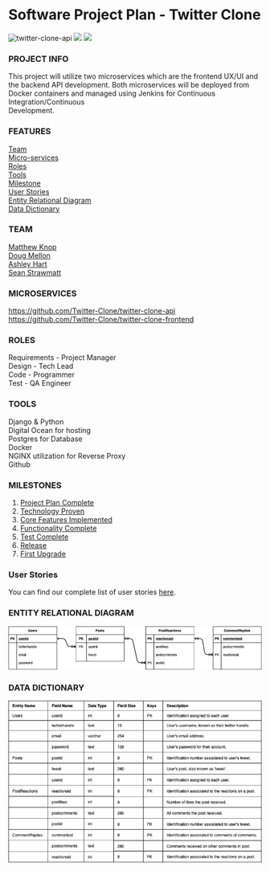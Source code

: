 # Software Project Plan - Twitter Clone 
![twitter-clone-api](https://github.com/Twitter-Clone/twitter-clone-api/workflows/twitter-clone-api/badge.svg)
![](https://img.shields.io/github/issues/Twitter-Clone/twitter-clone-api)
![](https://img.shields.io/github/issues-closed/Twitter-Clone/twitter-clone-api)

### PROJECT INFO 
This project will utilize two microservices which are the frontend UX/UI and the backend API development. Both  microservices will be deployed from Docker containers and managed using Jenkins for Continuous Integration/Continuous  
Development. 

### FEATURES
[Team](https://github.com/Twitter-Clone/twitter-clone-api#team)  
[Micro-services](https://github.com/Twitter-Clone/twitter-clone-api#microservices)  
[Roles](https://github.com/Twitter-Clone/twitter-clone-api#roles)  
[Tools](https://github.com/Twitter-Clone/twitter-clone-api#tools)  
[Milestone](https://github.com/Twitter-Clone/twitter-clone-api#milestones)  
[User Stories](https://github.com/Twitter-Clone/twitter-clone-api#user-stories)  
[Entity Relational Diagram](https://github.com/Twitter-Clone/twitter-clone-api#entity-relational-diagram)  
[Data Dictionary](https://github.com/Twitter-Clone/twitter-clone-api#data-dictionary) 
   
### TEAM
[Matthew Knop](https://github.com/maknop)  
[Doug Mellon](https://github.com/dougmellon)  
[Ashley Hart](https://github.com/hart2533)  
[Sean Strawmatt](https://github.com/sstrawmatt2) 

### MICROSERVICES  
https://github.com/Twitter-Clone/twitter-clone-api  
https://github.com/Twitter-Clone/twitter-clone-frontend  
                
### ROLES 
Requirements - Project Manager  
Design - Tech Lead  
Code - Programmer  
Test - QA Engineer  

### TOOLS
Django & Python  
Digital Ocean for hosting  
Postgres for Database  
Docker  
NGINX utilization for Reverse Proxy  
Github  

### MILESTONES
1. [Project Plan Complete](https://github.com/Twitter-Clone/twitter-clone-api/blob/master/docs/milestone-1/Index.md)
2. [Technology Proven](https://github.com/Twitter-Clone/twitter-clone-api/blob/master/docs/milestone-2/Index.md)
3. [Core Features Implemented](https://github.com/Twitter-Clone/twitter-clone-api/blob/master/docs/milestone-3/Index.md)
4. [Functionality Complete](https://github.com/Twitter-Clone/twitter-clone-api/blob/master/docs/milestone-4/Index.md)
5. [Test Complete](https://github.com/Twitter-Clone/twitter-clone-api/blob/master/docs/milestone-5/Index.md)
6. [Release](https://github.com/Twitter-Clone/twitter-clone-api/blob/master/docs/milestone-6/Index.md)
7. [First Upgrade](https://github.com/Twitter-Clone/twitter-clone-api/blob/master/docs/milestone-7/Index.md)

### User Stories
You can find our complete list of user stories [here](https://github.com/maknop/twitter-clone-api/blob/master/docs/UserStories.md).

### ENTITY RELATIONAL DIAGRAM 
![ERD](https://github.com/Twitter-Clone/twitter-clone-api/blob/master/img/ERD.jpg)

### DATA DICTIONARY
![DD](https://github.com/Twitter-Clone/twitter-clone-api/blob/master/img/DataDictionary.jpg)

